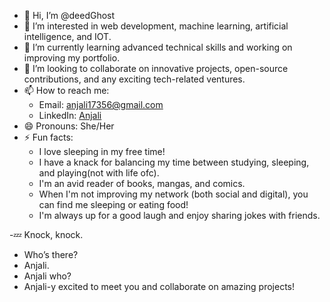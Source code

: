- 👋 Hi, I’m @deedGhost
- 👀 I’m interested in web development, machine learning, artificial intelligence, and IOT.
- 🌱 I’m currently learning advanced technical skills and working on improving my portfolio.
- 💞️ I’m looking to collaborate on innovative projects, open-source contributions, and any exciting tech-related ventures.
- 📫 How to reach me: 
  - Email: anjali17356@gmail.com
  - LinkedIn: [Anjali](https://www.linkedin.com/in/anjali-554ba2220)
- 😄 Pronouns: She/Her
- ⚡ Fun facts: 
  - I love sleeping in my free time!
  - I have a knack for balancing my time between studying, sleeping, and playing(not with life ofc).
  - I'm an avid reader of books, mangas, and comics.
  - When I'm not improving my network (both social and digital), you can find me sleeping or eating food!
  - I'm always up for a good laugh and enjoy sharing jokes with friends.

-💤 Knock, knock.
  - Who’s there?
  - Anjali.
  - Anjali who?
  - Anjali-y excited to meet you and collaborate on amazing projects!
<!---
deedGhost/deedGhost is a ✨ special ✨ repository because its `README.md` (this file) appears on your GitHub profile.
You can click the Preview link to take a look at your changes.
--->
